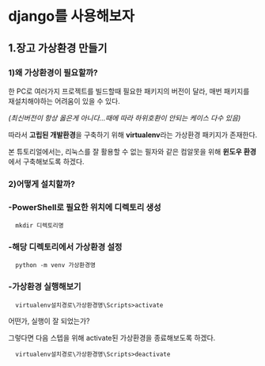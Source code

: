 # django를 사용해보자

## 1.장고 가상환경 만들기
### 1)왜 가상환경이 필요할까?
한 PC로 여러가지 프로젝트를 빌드할때 필요한 패키지의 버전이 달라, 매번 패키지를 재설치해야하는 어려움이 있을 수 있다.

*(최신버전이 항상 옳은게 아니다...때에 따라 하위호환이 안되는 케이스 다수 있음)*

따라서 **고립된 개발환경**을 구축하기 위해 **virtualenv**라는 가상환경 패키지가 존재한다. 

본 튜토리얼에서는, 리눅스를 잘 활용할 수 없는 필자와 같은 컴알못을 위해 **윈도우 환경**에서 구축해보도록 하겠다.

### 2)어떻게 설치할까?
###   -PowerShell로 필요한 위치에 디렉토리 생성
      mkdir 디렉토리명
###   -해당 디렉토리에서 가상환경 설정
      python -m venv 가상환경명
###   -가상환경 실행해보기
      virtualenv설치경로\가상환경명\Scripts>activate
            
어떤가, 실행이 잘 되었는가?

그렇다면 다음 스텝을 위해 activate된 가상환경을 종료해보도록 하겠다.

      virtualenv설치경로\가상환경명\Scripts>deactivate
